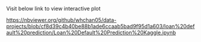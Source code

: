 Visit below link to view interactive plot

https://nbviewer.org/github/whchan05/data-projects/blob/cf8d39c4b40be88b1ade6ccaab5bad9f95d1a603/loan%20default%20prediction/Loan%20Default%20Prediction%20Kaggle.ipynb
